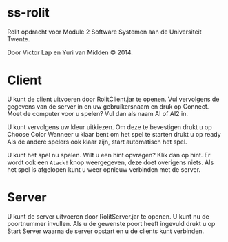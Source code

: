 ss-rolit
========
Rolit opdracht voor Module 2 Software Systemen aan de Universiteit Twente.

Door Victor Lap en Yuri van Midden &copy; 2014.

Client
========
U kunt de client uitvoeren door RolitClient.jar te openen.
Vul vervolgens de gegevens van de server in en uw gebruikersnaam en druk op Connect.
Moet de computer voor u spelen? Vul dan als naam AI of AI2 in.

U kunt vervolgens uw kleur uitkiezen. Om deze te bevestigen drukt u op Choose Color
Wanneer u klaar bent om het spel te starten drukt u op ready
Als de andere spelers ook klaar zijn, start automatisch het spel.

U kunt het spel nu spelen.
Wilt u een hint opvragen? Klik dan op hint.
Er wordt ook een `Atack!` knop weergegeven, deze doet overigens niets.
Als het spel is afgelopen kunt u weer opnieuw verbinden met de server.

Server
========
U kunt de server uitvoeren door RolitServer.jar te openen.
U kunt nu de poortnummer invullen. Als u de gewenste poort heeft ingevuld drukt u op Start Server waarna de server opstart en u de clients kunt verbinden.
